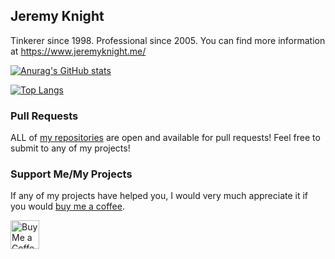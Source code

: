 ## Jeremy Knight
Tinkerer since 1998. Professional since 2005. You can find more information at https://www.jeremyknight.me/

[![Anurag's GitHub stats](https://github-readme-stats.vercel.app/api?username=jeremyknight-me&theme=dark)](https://github.com/anuraghazra/github-readme-stats)

[![Top Langs](https://github-readme-stats.vercel.app/api/top-langs/?username=jeremyknight-me&layout=compact&theme=dark)](https://github.com/anuraghazra/github-readme-stats)

### Pull Requests
ALL of [my repositories](https://github.com/jeremyknight-me?tab=repositories) are open and available for pull requests! Feel free to submit to any of my projects! 

### Support Me/My Projects
If any of my projects have helped you, I would very much appreciate it if you would [buy me a coffee](https://ko-fi.com/jeremyknight). 

<a href='https://ko-fi.com/jeremyknight' target='_blank'><img height='35' style='border:0px;height:46px;' src='https://az743702.vo.msecnd.net/cdn/kofi3.png?v=0' border='0' alt='Buy Me a Coffee at ko-fi.com' />
